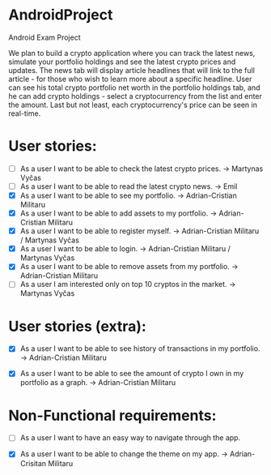 # AndroidProject

Android Exam Project



We plan to build a crypto application where you can track the latest news, simulate your portfolio holdings and see the latest crypto prices and updates. 
The news tab will display article headlines that will link to the full article - for those who wish to learn more about a specific headline. 
User can see his total crypto portfolio net worth in the portfolio holdings tab, and he can add crypto holdings - select a cryptocurrency from the
list and enter the amount. Last but not least, each cryptocurrency's price can be seen in real-time.

# User stories:

- [ ] As a user I want to be able to check the latest crypto prices. -> Martynas Vyčas
- [ ] As a user I want to be able to read the latest crypto news. -> Emil
- [x] As a user I want to be able to see my portfolio. -> Adrian-Cristian Militaru
- [x] As a user I want to be able to add assets to my portfolio. -> Adrian-Cristian Militaru
- [x] As a user I want to be able to register myself. -> Adrian-Cristian Militaru / Martynas Vyčas
- [x] As a user I want to be able to login. -> Adrian-Cristian Militaru / Martynas Vyčas
- [x] As a user I want to be able to remove assets from my portfolio. -> Adrian-Cristian Militaru
- [ ] As a user I am interested only on top 10 cryptos in the market. -> Martynas Vyčas

# User stories (extra):

- [x] As a user I want to be able to see history of transactions in my portfolio. -> Adrian-Cristian Militaru
- [x] As a user I want to be able to see the amount of crypto I own in my portfolio as a graph. -> Adrian-Cristian Militaru


# Non-Functional requirements:

- [ ] As a user I want to have an easy way to navigate through the app.
- [x] As a user I want to be able to change the theme on my app.  -> Adrian-Crisitan Militaru

